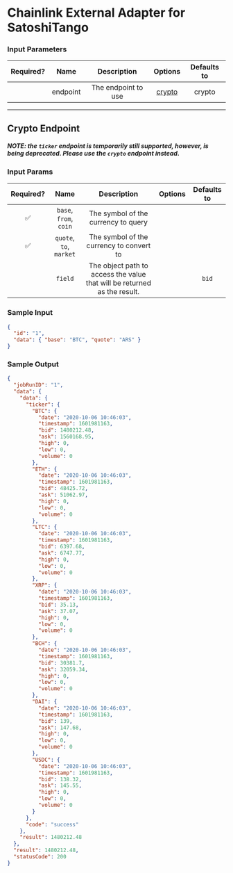 # Chainlink External Adapter for SatoshiTango

### Input Parameters

| Required? |   Name   |     Description     |          Options           | Defaults to |
| :-------: | :------: | :-----------------: | :------------------------: | :---------: |
|           | endpoint | The endpoint to use | [crypto](#Crypto-Endpoint) |   crypto    |

---

## Crypto Endpoint
##### NOTE: the `ticker` endpoint is temporarily still supported, however, is being deprecated. Please use the `crypto` endpoint instead.
### Input Params

| Required? |          Name           |                               Description                                | Options | Defaults to |
| :-------: | :---------------------: | :----------------------------------------------------------------------: | :-----: | :---------: |
|    ✅     | `base`, `from`, `coin`  |                   The symbol of the currency to query                    |         |             |
|    ✅     | `quote`, `to`, `market` |                 The symbol of the currency to convert to                 |
|           |         `field`         | The object path to access the value that will be returned as the result. |         |    `bid`    |

### Sample Input

```json
{
  "id": "1",
  "data": { "base": "BTC", "quote": "ARS" }
}
```

### Sample Output

```json
{
  "jobRunID": "1",
  "data": {
    "data": {
      "ticker": {
        "BTC": {
          "date": "2020-10-06 10:46:03",
          "timestamp": 1601981163,
          "bid": 1480212.48,
          "ask": 1560168.95,
          "high": 0,
          "low": 0,
          "volume": 0
        },
        "ETH": {
          "date": "2020-10-06 10:46:03",
          "timestamp": 1601981163,
          "bid": 48425.72,
          "ask": 51062.97,
          "high": 0,
          "low": 0,
          "volume": 0
        },
        "LTC": {
          "date": "2020-10-06 10:46:03",
          "timestamp": 1601981163,
          "bid": 6397.68,
          "ask": 6747.77,
          "high": 0,
          "low": 0,
          "volume": 0
        },
        "XRP": {
          "date": "2020-10-06 10:46:03",
          "timestamp": 1601981163,
          "bid": 35.13,
          "ask": 37.07,
          "high": 0,
          "low": 0,
          "volume": 0
        },
        "BCH": {
          "date": "2020-10-06 10:46:03",
          "timestamp": 1601981163,
          "bid": 30381.7,
          "ask": 32059.34,
          "high": 0,
          "low": 0,
          "volume": 0
        },
        "DAI": {
          "date": "2020-10-06 10:46:03",
          "timestamp": 1601981163,
          "bid": 139,
          "ask": 147.68,
          "high": 0,
          "low": 0,
          "volume": 0
        },
        "USDC": {
          "date": "2020-10-06 10:46:03",
          "timestamp": 1601981163,
          "bid": 138.32,
          "ask": 145.55,
          "high": 0,
          "low": 0,
          "volume": 0
        }
      },
      "code": "success"
    },
    "result": 1480212.48
  },
  "result": 1480212.48,
  "statusCode": 200
}
```
